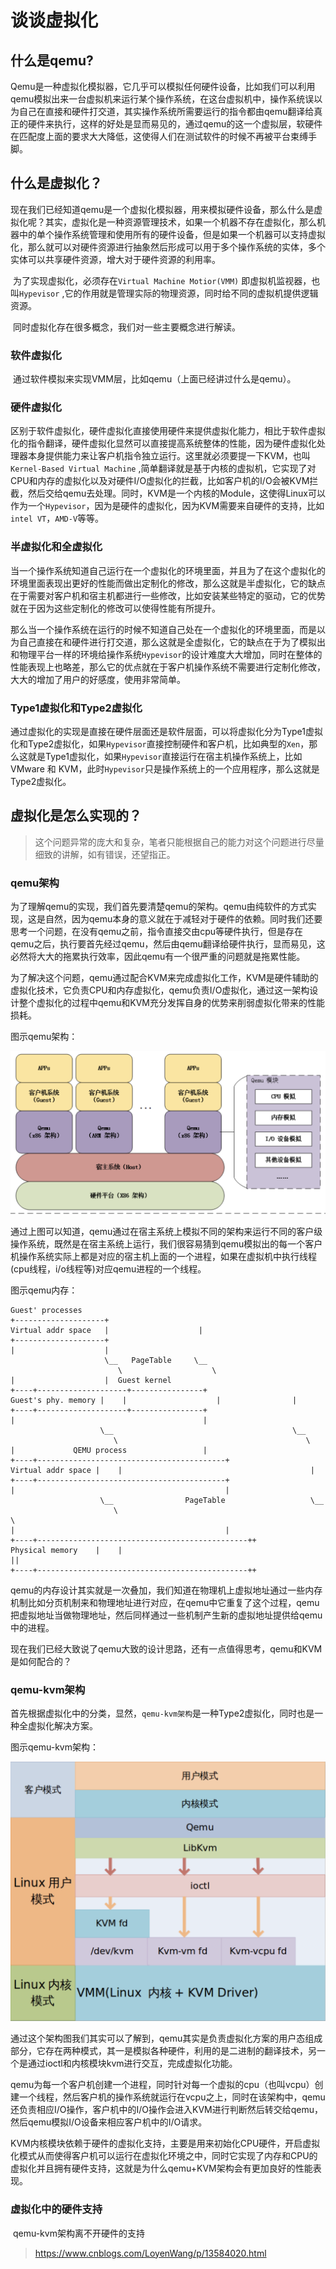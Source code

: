 # 谈谈虚拟化

## 什么是qemu?

​	Qemu是一种虚拟化模拟器，它几乎可以模拟任何硬件设备，比如我们可以利用qemu模拟出来一台虚拟机来运行某个操作系统，在这台虚拟机中，操作系统误以为自己在直接和硬件打交道，其实操作系统所需要运行的指令都由qemu翻译给真正的硬件来执行，这样的好处是显而易见的，通过qemu的这一个虚拟层，软硬件在匹配度上面的要求大大降低，这使得人们在测试软件的时候不再被平台束缚手脚。

## 什么是虚拟化？

​	现在我们已经知道qemu是一个虚拟化模拟器，用来模拟硬件设备，那么什么是虚拟化呢？其实，虚拟化是一种资源管理技术，如果一个机器不存在虚拟化，那么机器中的单个操作系统管理和使用所有的硬件设备，但是如果一个机器可以支持虚拟化，那么就可以对硬件资源进行抽象然后形成可以用于多个操作系统的实体，多个实体可以共享硬件资源，增大对于硬件资源的利用率。

​	为了实现虚拟化，必须存在`Virtual Machine Motior(VMM)` 即虚拟机监视器，也叫`Hypevisor` ,它的作用就是管理实际的物理资源，同时给不同的虚拟机提供逻辑资源。

​	同时虚拟化存在很多概念，我们对一些主要概念进行解读。

### 软件虚拟化

​	通过软件模拟来实现VMM层，比如qemu（上面已经讲过什么是qemu）。

### 硬件虚拟化

​	区别于软件虚拟化，硬件虚拟化直接使用硬件来提供虚拟化能力，相比于软件虚拟化的指令翻译，硬件虚拟化显然可以直接提高系统整体的性能，因为硬件虚拟化处理器本身提供能力来让客户机指令独立运行。这里就必须要提一下KVM，也叫`Kernel-Based Virtual Machine` ,简单翻译就是基于内核的虚拟机，它实现了对CPU和内存的虚拟化以及对硬件I/O虚拟化的拦截，比如客户机的I/O会被KVM拦截，然后交给qemu去处理。同时，KVM是一个内核的Module，这使得Linux可以作为一个`Hypevisor`，因为是硬件的虚拟化，因为KVM需要来自硬件的支持，比如`intel VT`，`AMD-V`等等。

### 半虚拟化和全虚拟化

​	当一个操作系统知道自己运行在一个虚拟化的环境里面，并且为了在这个虚拟化的环境里面表现出更好的性能而做出定制化的修改，那么这就是半虚拟化，它的缺点在于需要对客户机和宿主机都进行一些修改，比如安装某些特定的驱动，它的优势就在于因为这些定制化的修改可以使得性能有所提升。

​	那么当一个操作系统在运行的时候不知道自己处在一个虚拟化的环境里面，而是以为自己直接在和硬件进行打交道，那么这就是全虚拟化，它的缺点在于为了模拟出和物理平台一样的环境给操作系统`Hypevisor`的设计难度大大增加，同时在整体的性能表现上也略差，那么它的优点就在于客户机操作系统不需要进行定制化修改，大大的增加了用户的好感度，使用非常简单。

### Type1虚拟化和Type2虚拟化

​	通过虚拟化的实现是直接在硬件层面还是软件层面，可以将虚拟化分为Type1虚拟化和Type2虚拟化，如果`Hypevisor`直接控制硬件和客户机，比如典型的`Xen`，那么这就是Type1虚拟化，如果`Hypevisor`直接运行在宿主机操作系统上，比如VMware 和 KVM，此时`Hypevisor`只是操作系统上的一个应用程序，那么这就是Type2虚拟化。

## 虚拟化是怎么实现的？

> 这个问题异常的庞大和复杂，笔者只能根据自己的能力对这个问题进行尽量细致的讲解，如有错误，还望指正。

### qemu架构

​	为了理解qemu的实现，我们首先要清楚qemu的架构。qemu由纯软件的方式实现，这是自然，因为qemu本身的意义就在于减轻对于硬件的依赖。同时我们还要思考一个问题，在没有qemu之前，指令直接交由cpu等硬件执行，但是存在qemu之后，执行要首先经过qemu，然后由qemu翻译给硬件执行，显而易见，这必然将大大的拖累执行效率，因此qemu有一个很严重的问题就是拖累性能。

​	为了解决这个问题，qemu通过配合KVM来完成虚拟化工作，KVM是硬件辅助的虚拟化技术，它负责CPU和内存虚拟化，qemu负责I/O虚拟化，通过这一架构设计整个虚拟化的过程中qemu和KVM充分发挥自身的优势来削弱虚拟化带来的性能损耗。

图示qemu架构：

![image-20210712194249271](qemu.assets/image-20210712194249271.png)

​	通过上图可以知道，qemu通过在宿主系统上模拟不同的架构来运行不同的客户级操作系统，既然是在宿主系统上运行，我们很容易猜到qemu模拟出的每一个客户机操作系统实际上都是对应的宿主机上面的一个进程，如果在虚拟机中执行线程(cpu线程，i/o线程等)对应qemu进程的一个线程。

图示qemu内存：

~~~
Guest' processes
+--------------------+
Virtual addr space   |                    |
+--------------------+
|                    |
                     \__   PageTable     \__
                        \                    \
|                    |  Guest kernel
+----+--------------------+----------------+
Guest's phy. memory |    |                    |                |
+----+--------------------+----------------+
|                                          |
                    \__                                        \__
                       \                                          \
|             QEMU process                 |
+----+------------------------------------------+
Virtual addr space |    |                                          |
+----+------------------------------------------+
|                                               |
                    \__                PageTable                   \__
                       \                                               \
|                                               |
+----+-----------------------------------------------++
Physical memory    |    |                                               ||
+----+-----------------------------------------------++
~~~

​	qemu的内存设计其实就是一次叠加，我们知道在物理机上虚拟地址通过一些内存机制比如分页机制来和物理地址进行对应，在qemu中它重复了这个过程，qemu把虚拟地址当做物理地址，然后同样通过一些机制产生新的虚拟地址提供给qemu中的进程。

​	现在我们已经大致说了qemu大致的设计思路，还有一点值得思考，qemu和KVM是如何配合的？

### qemu-kvm架构

​	首先根据虚拟化中的分类，显然，`qemu-kvm架构`是一种Type2虚拟化，同时也是一种全虚拟化解决方案。

图示qemu-kvm架构：

![image-20210713210810248](qemu.assets/image-20210713210810248.png)

​	通过这个架构图我们其实可以了解到，qemu其实是负责虚拟化方案的用户态组成部分，它存在两种模式，其一是模拟各种硬件，利用的是二进制的翻译技术，另一个是通过ioctl和内核模块kvm进行交互，完成虚拟化功能。

​	qemu为每一个客户机创建一个进程，同时针对每一个虚拟的cpu（也叫vcpu）创建一个线程，然后客户机的操作系统就运行在vcpu之上，同时在该架构中，qemu还负责相应I/O操作，客户机中的I/O操作会进入KVM进行判断然后转交给qemu，然后qemu模拟I/O设备来相应客户机中的I/O请求。

​	KVM内核模块依赖于硬件的虚拟化支持，主要是用来初始化CPU硬件，开启虚拟化模式从而使得客户机可以运行在虚拟化环境之中，同时它实现了内存和CPU的虚拟化并且拥有硬件支持，这就是为什么qemu+KVM架构会有更加良好的性能表现。

### 虚拟化中的硬件支持

​	qemu-kvm架构离不开硬件的支持

> https://www.cnblogs.com/LoyenWang/p/13584020.html











​	